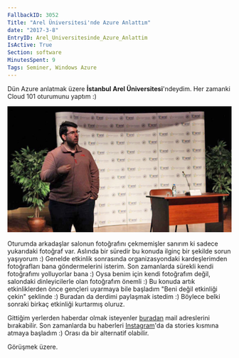 ```yaml
---
FallbackID: 3052
Title: "Arel Üniversitesi'nde Azure Anlattım"
date: "2017-3-8"
EntryID: Arel_Universitesinde_Azure_Anlattim
IsActive: True
Section: software
MinutesSpent: 9
Tags: Seminer, Windows Azure
---
```

Dün Azure anlatmak üzere **İstanbul Arel Üniversitesi**'ndeydim. Her zamanki Cloud 101 oturumunu yaptım :) 

![Arel Üniversitesi'nde Azure oturumum](media/Arel_Universitesinde_Azure_Anlattim/arel-uni.jpg)

Oturumda arkadaşlar salonun fotoğrafını çekmemişler sanırım ki sadece yukarıdaki fotoğraf var. Aslında bir süredir bu konuda ilginç bir şekilde sorun yaşıyorum :) Genelde etkinlik sonrasında organizasyondaki kardeşlerimden fotoğrafları bana göndermelerini isterim. Son zamanlarda sürekli kendi fotoğrafımı yolluyorlar bana :) Oysa benim için kendi fotoğrafım değil, salondaki dinleyicilerle olan fotoğrafım önemli :) Bu konuda artık etkinliklerden önce gençleri uyarmaya bile başladım "Beni değil etkinliği çekin" şeklinde :) Buradan da derdimi paylaşmak istedim :) Böylece belki sonraki birkaç etkinliği kurtarmış oluruz.

Gittiğim yerlerden haberdar olmak isteyenler [buradan](http://eepurl.com/Z_rMf) mail adreslerini bırakabilir. Son zamanlarda bu haberleri [Instagram](http://www.instagram.com/daronyondem)'da da stories kısmına atmaya başladım :) Orası da bir alternatif olabilir.

Görüşmek üzere.
